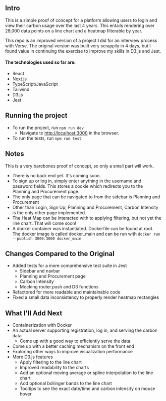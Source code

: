 ## Intro

This is a simple proof of concept for a platform allowing users to login and view their carbon usage over the last 4 years.
This entails rendering over 28,000 data points on a line chart and a heatmap filterable by year.

This repo is an improved version of a project I did for an interview process with Verse. The original version was built very scrappily in 4 days, but I found value in continuing the exercise to improve my skills in D3.js and Jest.

#### The technologies used so far are:

- React
- Next.js
- TypeScript/JavaScript
- Tailwind
- D3.js
- Jest

## Running the project

- To run the project, run `npm run dev`
  - Navigate to [http://localhost:3000](http://localhost:3000) in the browser.
- To run the tests, run `npm run test`

## Notes

This is a very barebones proof of concept, so only a small part will work.

- There is no back end yet. It's coming soon.
- To sign up or log in, simply enter anything in the username and password fields. This stores a cookie which redirects you to the Planning and Procurement page.
- The only page that can be navigated to from the sidebar is Planning and Procurement
- Other than Login, Sign Up, Planning and Procurement, Carbon Intensity is the only other page implemented.
- The Heat Map can be interacted with to applying filtering, but not yet the line chart. That will come soon!
- A docker container was instantiated. Dockerfile can be found at root. The docker image is called docker_main and can be run with `docker run --publish 3000:3000 docker_main`

## Changes Compared to the Original

- Added tests for a more comprehensive test suite in Jest
  - Sidebar and navbar
  - Planning and Procurement page
  - Carbon Intensity
  - Mocking router.push and D3 functions
- Refactored for more readable and maintainable code
- Fixed a small data inconsistency to properly render heatmap rectangles

## What I'll Add Next

- Containerization with Docker
- An actual server supporting registration, log in, and serving the carbon data
  - Come up with a good way to efficiently serve the data
- Come up with a better caching mechanism on the front end
- Exploring other ways to improve visualization performance
- More D3.js features
  - Apply filtering to the line chart
  - Improved readability to the charts
  - Add an optional moving average or spline interpolation to the line chart
  - Add optional bollinger bands to the line chart
  - Tooltips to see the exact date/time and carbon intensity on mouse hover
